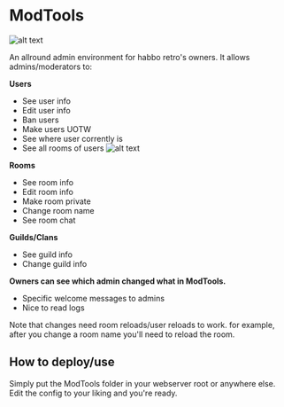 # ModTools

![alt text](https://i.imgur.com/TZPhVZN.png)

An allround admin environment for habbo retro's owners. It allows admins/moderators to:

**Users**
 * See user info
 * Edit user info
 * Ban users
 * Make users UOTW
 * See where user corrently is
 * See all rooms of users
![alt text](https://i.imgur.com/M3JEmSP.png)

**Rooms**
*  See room info
 * Edit room info
 * Make room private
 * Change room name
 * See room chat

**Guilds/Clans**
* See guild info
 * Change guild info

**Owners can see which admin changed what in ModTools.**
* Specific welcome messages to admins
* Nice to read logs

Note that changes need room reloads/user reloads to work. for example, after you change a room name you'll need to reload the room.

## How to deploy/use
Simply put the ModTools folder in your webserver root or anywhere else. Edit the config to your liking and you're ready.


